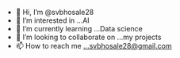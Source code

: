 - 👋 Hi, I’m @svbhosale28
- 👀 I’m interested in ...AI
- 🌱 I’m currently learning ...Data science
- 💞️ I’m looking to collaborate on ...my projects
- 📫 How to reach me ...svbhosale28@gmail.com

<!---
svbhosale28/svbhosale28 is a ✨ special ✨ repository because its `README.md` (this file) appears on your GitHub profile.
You can click the Preview link to take a look at your changes.
--->
